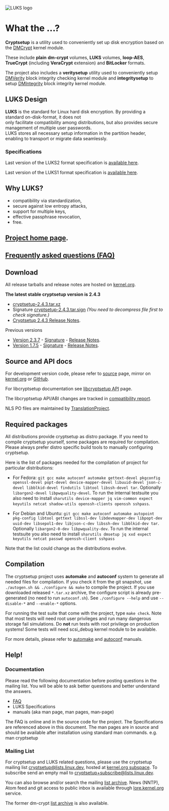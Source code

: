 ![LUKS logo](https://gitlab.com/cryptsetup/cryptsetup/wikis/luks-logo.png)

What the ...?
=============
**Cryptsetup** is a utility used to conveniently set up disk encryption based
on the [DMCrypt](https://gitlab.com/cryptsetup/cryptsetup/wikis/DMCrypt) kernel module.

These include **plain** **dm-crypt** volumes, **LUKS** volumes, **loop-AES**,
**TrueCrypt** (including **VeraCrypt** extension) and **BitLocker** formats.

The project also includes a **veritysetup** utility used to conveniently setup
[DMVerity](https://gitlab.com/cryptsetup/cryptsetup/wikis/DMVerity) block integrity checking kernel module
and **integritysetup** to setup
[DMIntegrity](https://gitlab.com/cryptsetup/cryptsetup/wikis/DMIntegrity) block integrity kernel module.

LUKS Design
-----------
**LUKS** is the standard for Linux hard disk encryption. By providing a standard on-disk-format, it does not  
only facilitate compatibility among distributions, but also provides secure management of multiple user passwords.  
LUKS stores all necessary setup information in the partition header, enabling to transport or migrate data seamlessly.

### Specifications

Last version of the LUKS2 format specification is
[available here](https://gitlab.com/cryptsetup/LUKS2-docs).

Last version of the LUKS1 format specification is
[available here](https://www.kernel.org/pub/linux/utils/cryptsetup/LUKS_docs/on-disk-format.pdf).

Why LUKS?
---------
 * compatibility via standardization,
 * secure against low entropy attacks,
 * support for multiple keys,
 * effective passphrase revocation,
 * free.

[Project home page](https://gitlab.com/cryptsetup/cryptsetup/).
-----------------

[Frequently asked questions (FAQ)](https://gitlab.com/cryptsetup/cryptsetup/wikis/FrequentlyAskedQuestions)
--------------------------------

Download
--------
All release tarballs and release notes are hosted on [kernel.org](https://www.kernel.org/pub/linux/utils/cryptsetup/).

**The latest stable cryptsetup version is 2.4.3**
  * [cryptsetup-2.4.3.tar.xz](https://www.kernel.org/pub/linux/utils/cryptsetup/v2.4/cryptsetup-2.4.3.tar.xz)
  * Signature [cryptsetup-2.4.3.tar.sign](https://www.kernel.org/pub/linux/utils/cryptsetup/v2.4/cryptsetup-2.4.3.tar.sign)
    _(You need to decompress file first to check signature.)_
  * [Cryptsetup 2.4.3 Release Notes](https://www.kernel.org/pub/linux/utils/cryptsetup/v2.4/v2.4.3-ReleaseNotes).

Previous versions
 * [Version 2.3.7](https://www.kernel.org/pub/linux/utils/cryptsetup/v2.3/cryptsetup-2.3.7.tar.xz) -
   [Signature](https://www.kernel.org/pub/linux/utils/cryptsetup/v2.3/cryptsetup-2.3.7.tar.sign) -
   [Release Notes](https://www.kernel.org/pub/linux/utils/cryptsetup/v2.3/v2.3.7-ReleaseNotes).
 * [Version 1.7.5](https://www.kernel.org/pub/linux/utils/cryptsetup/v1.7/cryptsetup-1.7.5.tar.xz) -
   [Signature](https://www.kernel.org/pub/linux/utils/cryptsetup/v1.7/cryptsetup-1.7.5.tar.sign) -
   [Release Notes](https://www.kernel.org/pub/linux/utils/cryptsetup/v1.7/v1.7.5-ReleaseNotes).

Source and API docs
-------------------
For development version code, please refer to [source](https://gitlab.com/cryptsetup/cryptsetup/tree/master) page,
mirror on [kernel.org](https://git.kernel.org/cgit/utils/cryptsetup/cryptsetup.git/) or [GitHub](https://github.com/mbroz/cryptsetup).

For libcryptsetup documentation see [libcryptsetup API](https://mbroz.fedorapeople.org/libcryptsetup_API/) page.

The libcryptsetup API/ABI changes are tracked in [compatibility report](https://abi-laboratory.pro/tracker/timeline/cryptsetup/).

NLS PO files are maintained by [TranslationProject](https://translationproject.org/domain/cryptsetup.html).

Required packages
-----------------
All distributions provide cryptsetup as distro package. If you need to compile cryptsetup yourself, some packages are required for compilation. Please always prefer distro specific build tools to manually configuring cryptsetup.

Here is the list of packages needed for the compilation of project for particular distributions:
 * For Fedora: `git gcc make autoconf automake gettext-devel pkgconfig openssl-devel popt-devel device-mapper-devel libuuid-devel json-c-devel libblkid-devel findutils libtool libssh-devel tar`. Optionally `libargon2-devel libpwquality-devel`. To run the internal testsuite you also need to install `sharutils device-mapper jq vim-common expect keyutils netcat shadow-utils openssh-clients openssh sshpass`.

 * For Debian and Ubuntu: `git gcc make autoconf automake autopoint pkg-config libtool gettext libssl-dev libdevmapper-dev libpopt-dev uuid-dev libsepol1-dev libjson-c-dev libssh-dev libblkid-dev tar`. Optionally `libargon2-0-dev libpwquality-dev`. To run the internal testsuite you also need to install `sharutils dmsetup jq xxd expect keyutils netcat passwd openssh-client sshpass`

Note that the list could change as the distributions evolve.

Compilation
-----------
The cryptsetup project uses **automake** and **autoconf** system to generate all needed files for compilation. If you check it from the git snapshot, use ``./autogen.sh && ./configure && make`` to compile the project. If you use downloaded released ``*.tar.xz`` archive, the configure script is already pre-generated (no need to run ``autoconf.sh``).
See ``./configure --help`` and use ``--disable-*`` and ``--enable-*`` options.

For running the test suite that come with the project, type ``make check``.
Note that most tests will need root user privileges and run many dangerous storage fail simulations.
Do **not** run tests with root privilege on production systems! Some tests will need scsi_debug kernel module to be available.

For more details, please refer to [automake](https://www.gnu.org/software/automake/manual/automake.html) and [autoconf](https://www.gnu.org/savannah-checkouts/gnu/autoconf/manual/autoconf.html) manuals.

Help!
-----

### Documentation

Please read the following documentation before posting questions in the mailing list.   You will be able to ask better questions and better understand the answers.  

* [FAQ](https://gitlab.com/cryptsetup/cryptsetup/wikis/FrequentlyAskedQuestions) 
* LUKS Specifications
* manuals (aka man page, man pages, man-page) 

The FAQ is online and in the source code for the project.  The Specifications are referenced above in this document.  The man pages are in source and should be available after installation using standard man commands.  e.g.  man cryptsetup

### Mailing List

For cryptsetup and LUKS related questions, please use the cryptsetup mailing list [cryptsetup@lists.linux.dev](mailto:cryptsetup@lists.linux.dev), hosted at [kernel.org subspace](https://subspace.kernel.org/lists.linux.dev.html).
To subscribe send an empty mail to [cryptsetup+subscribe@lists.linux.dev](mailto:cryptsetup+subscribe@lists.linux.dev).

You can also browse and/or search the mailing [list archive](https://lore.kernel.org/cryptsetup/).
News (NNTP), Atom feed and git access to public inbox is available through [lore.kernel.org](https://lore.kernel.org) service.

The former dm-crypt [list archive](https://lore.kernel.org/dm-crypt/) is also available.
